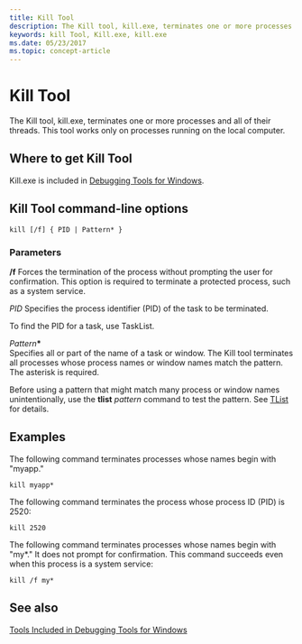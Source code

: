 ```yaml
---
title: Kill Tool
description: The Kill tool, kill.exe, terminates one or more processes and all of their threads. This tool works only on processes running on the local computer.
keywords: kill Tool, Kill.exe, kill.exe
ms.date: 05/23/2017
ms.topic: concept-article
---
```


# Kill Tool

The Kill tool, kill.exe, terminates one or more processes and all of their threads. This tool works only on processes running on the local computer.

## <span id="Where_to_get_Kill_Tool"></span><span id="where_to_get_kill_tool"></span><span id="WHERE_TO_GET_KILL_TOOL"></span>Where to get Kill Tool

Kill.exe is included in [Debugging Tools for Windows](index.md).

## <span id="Kill_Tool_command-line_options"></span><span id="kill_tool_command-line_options"></span><span id="KILL_TOOL_COMMAND-LINE_OPTIONS"></span>Kill Tool command-line options

```console
kill [/f] { PID | Pattern* }
```

### <span id="ddk_kill_tool_commands_dtools"></span><span id="DDK_KILL_TOOL_COMMANDS_DTOOLS"></span>Parameters

<span id="________f______"></span><span id="________F______"></span> **/f**
Forces the termination of the process without prompting the user for confirmation. This option is required to terminate a protected process, such as a system service.

<span id="_______PID______"></span><span id="_______pid______"></span> *PID*
Specifies the process identifier (PID) of the task to be terminated.

To find the PID for a task, use TaskList.

<span id="_______Pattern_"></span><span id="_______pattern_"></span><span id="_______PATTERN_"></span> <em>Pattern</em>**\***  
Specifies all or part of the name of a task or window. The Kill tool terminates all processes whose process names or window names match the pattern. The asterisk is required.

Before using a pattern that might match many process or window names unintentionally, use the **tlist** *pattern* command to test the pattern. See [TList](tlist.md) for details.

## <span id="Examples"></span><span id="examples"></span><span id="EXAMPLES"></span>Examples

The following command terminates processes whose names begin with "myapp."

```console
kill myapp*
```

The following command terminates the process whose process ID (PID) is 2520:

```console
kill 2520
```

The following command terminates processes whose names begin with "my\*." It does not prompt for confirmation. This command succeeds even when this process is a system service:

```console
kill /f my*
```

## <span id="related_topics"></span>See also

[Tools Included in Debugging Tools for Windows](extra-tools.md)
